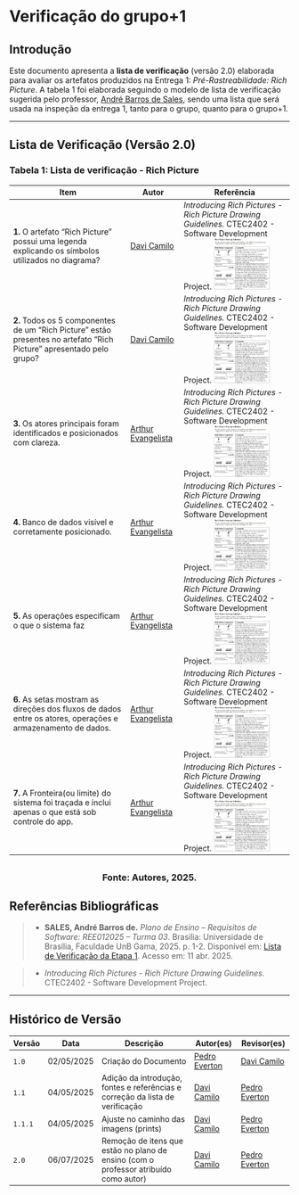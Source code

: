 # Verificação do grupo+1

## Introdução

Este documento apresenta a **lista de verificação** (versão 2.0) elaborada para avaliar os artefatos produzidos na Entrega 1: *Pré-Rastreabilidade: Rich Picture*. A tabela 1 foi elaborada seguindo o modelo de lista de verificação sugerida pelo professor, [André Barros de Sales](https://sigaa.unb.br/sigaa/public/docente/portal.jsf?siape=1314342), sendo uma lista que será usada na inspeção da entrega 1, tanto para o grupo, quanto para o grupo+1.

---

## Lista de Verificação (Versão 2.0)

### Tabela 1: Lista de verificação - Rich Picture

| Item | Autor | Referência |
|---------|-------|------------|
| **1.** O artefato “Rich Picture” possui uma legenda explicando os símbolos utilizados no diagrama? | [Davi Camilo](https://github.com/Davicamilo23) | *Introducing Rich Pictures - Rich Picture Drawing Guidelines.* CTEC2402 - Software Development Project. <img src="https://raw.githubusercontent.com/Requisitos-de-Software/2025.1-Cinemark/main/docs/entrega1/item1.png" alt="Referência do item" width="100px"> |
| **2.** Todos os 5 componentes de um “Rich Picture” estão presentes no artefato “Rich Picture” apresentado pelo grupo? | [Davi Camilo](https://github.com/Davicamilo23) | *Introducing Rich Pictures - Rich Picture Drawing Guidelines.* CTEC2402 - Software Development Project. <img src="https://raw.githubusercontent.com/Requisitos-de-Software/2025.1-Cinemark/main/docs/entrega1/item1.png" alt="Referência do item" width="100px"> |
|**3.** Os atores principais foram identificados e posicionados com clareza.|[Arthur Evangelista](https://github.com/arthurevg)|*Introducing Rich Pictures - Rich Picture Drawing Guidelines.* CTEC2402 - Software Development Project. <img src="https://raw.githubusercontent.com/Requisitos-de-Software/2025.1-Cinemark/main/docs/entrega1/item1.png" alt="Referência do item" width="100px">|
|**4.** Banco de dados visível e corretamente posicionado.|[Arthur Evangelista](https://github.com/arthurevg)|*Introducing Rich Pictures - Rich Picture Drawing Guidelines.* CTEC2402 - Software Development Project. <img src="https://raw.githubusercontent.com/Requisitos-de-Software/2025.1-Cinemark/main/docs/entrega1/item1.png" alt="Referência do item" width="100px">|
|**5.** As operações especificam o que o sistema faz|[Arthur Evangelista](https://github.com/arthurevg)|*Introducing Rich Pictures - Rich Picture Drawing Guidelines.* CTEC2402 - Software Development Project. <img src="https://raw.githubusercontent.com/Requisitos-de-Software/2025.1-Cinemark/main/docs/entrega1/item1.png" alt="Referência do item" width="100px">|
|**6.** As setas mostram as direções dos fluxos de dados entre os atores, operações e armazenamento de dados.|[Arthur Evangelista](https://github.com/arthurevg)|*Introducing Rich Pictures - Rich Picture Drawing Guidelines.* CTEC2402 - Software Development Project. <img src="https://raw.githubusercontent.com/Requisitos-de-Software/2025.1-Cinemark/main/docs/entrega1/item1.png" alt="Referência do item" width="100px">|
|**7.** A Fronteira(ou limite) do sistema foi traçada e inclui apenas o que está sob controle do app.|[Arthur Evangelista](https://github.com/arthurevg)|*Introducing Rich Pictures - Rich Picture Drawing Guidelines.* CTEC2402 - Software Development Project. <img src="https://raw.githubusercontent.com/Requisitos-de-Software/2025.1-Cinemark/main/docs/entrega1/item1.png" alt="Referência do item" width="100px">|

<font size="3"><p style="text-align: center">Fonte: Autores, 2025.</p></font>
---

## Referências Bibliográficas

> - **SALES, André Barros de.** *Plano de Ensino – Requisitos de Software: REE012025 – Turma 03*. Brasília: Universidade de Brasília, Faculdade UnB Gama, 2025. p. 1-2. Disponível em: [Lista de Verificação da Etapa 1](../assets/Lista%20de%20Verificação%201%20-%20Plano_de_Ensino.pdf). Acesso em: 11 abr. 2025.

> - *Introducing Rich Pictures - Rich Picture Drawing Guidelines.* CTEC2402 - Software Development Project.

---

## Histórico de Versão

| Versão | Data          | Descrição                          | Autor(es)     |  Revisor(es)  |
| ------ | ------------- | ---------------------------------- | ------------- | ------------- |
| `1.0`  |  02/05/2025 |  Criação do Documento | [Pedro Everton](https://github.com/pedroeverton217) | [Davi Camilo](https://github.com/Davicamilo23) |
| `1.1`  |  04/05/2025 | Adição da introdução, fontes e referências e correção da lista de verificação | [Davi Camilo](https://github.com/Davicamilo23) | [Pedro Everton](https://github.com/pedroeverton217) |
| `1.1.1` | 04/05/2025 | Ajuste no caminho das imagens (prints) | [Davi Camilo](https://github.com/Davicamilo23) | [Pedro Everton](https://github.com/pedroeverton217) |
| `2.0`  |  06/07/2025 | Remoção de itens que estão no plano de ensino (com o professor atribuído como autor) | [Davi Camilo](https://github.com/Davicamilo23) | [Pedro Everton](https://github.com/pedroeverton217) |
